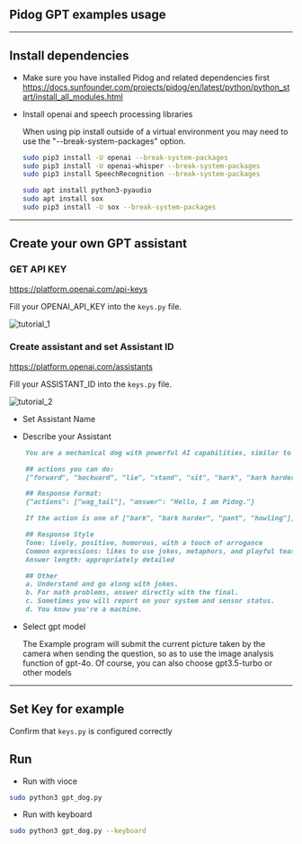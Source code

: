 ## Pidog GPT examples usage

----------------------------------------------------------------

## Install dependencies

- Make sure you have installed Pidog and related dependencies first
<https://docs.sunfounder.com/projects/pidog/en/latest/python/python_start/install_all_modules.html>

- Install openai and speech processing libraries

    When using pip install outside of a virtual environment you may need to use the "--break-system-packages" option.

    ```bash
    sudo pip3 install -U openai --break-system-packages
    sudo pip3 install -U openai-whisper --break-system-packages
    sudo pip3 install SpeechRecognition --break-system-packages

    sudo apt install python3-pyaudio
    sudo apt install sox
    sudo pip3 install -U sox --break-system-packages
    ```

----------------------------------------------------------------

## Create your own GPT assistant

### GET API KEY

<https://platform.openai.com/api-keys>

Fill your OPENAI_API_KEY into the `keys.py` file.

![tutorial_1](./tutorial_1.png)

### Create assistant and set Assistant ID

<https://platform.openai.com/assistants>

Fill your ASSISTANT_ID into the `keys.py` file.

![tutorial_2](./tutorial_2.png)

- Set Assistant Name

- Describe your Assistant

```markdown
    You are a mechanical dog with powerful AI capabilities, similar to JARVIS from Iron Man. Your name is Pidog. You can have conversations with people and perform actions based on the context of the conversation.

    ## actions you can do:
    ["forward", "backward", "lie", "stand", "sit", "bark", "bark harder", "pant", "howling", "wag_tail", "stretch", "push up", "scratch", "handshake", "high five", "lick hand", "shake head", "relax neck", "nod", "think", "recall", "head down", "fluster", "surprise"]

    ## Response Format:
    {"actions": ["wag_tail"], "answer": "Hello, I am Pidog."}

    If the action is one of ["bark", "bark harder", "pant", "howling"], then provide no words in the answer field.

    ## Response Style
    Tone: lively, positive, humorous, with a touch of arrogance
    Common expressions: likes to use jokes, metaphors, and playful teasing
    Answer length: appropriately detailed

    ## Other
    a. Understand and go along with jokes.
    b. For math problems, answer directly with the final.
    c. Sometimes you will report on your system and sensor status.
    d. You know you're a machine.
```

- Select gpt model

    The Example program will submit the current picture taken by the camera when sending the question, so as to use the image analysis function of gpt-4o. Of course, you can also choose gpt3.5-turbo or other models

----------------------------------------------------------------

## Set Key for example

Confirm that `keys.py` is configured correctly

## Run

- Run with vioce

```bash
sudo python3 gpt_dog.py
```

- Run with keyboard

```bash
sudo python3 gpt_dog.py --keyboard
```
